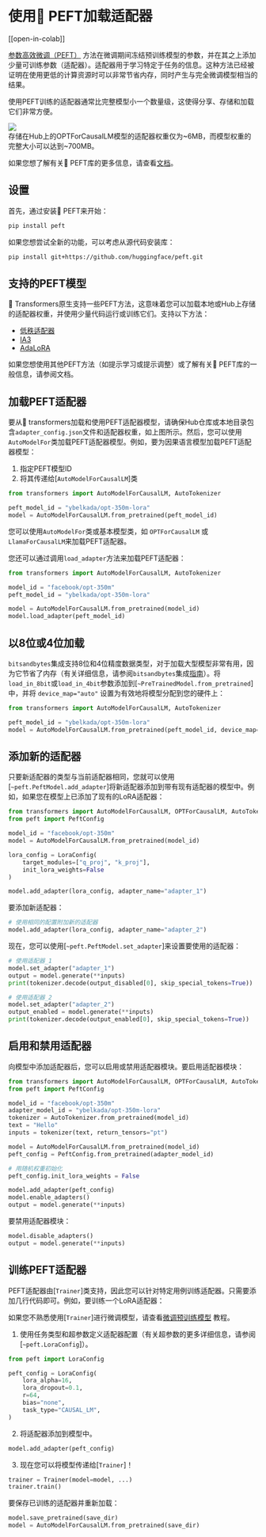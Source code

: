 <!--版权所有2023 The HuggingFace团队。版权所有。
根据Apache许可证，第2.0版（“许可证”）获得许可；除非您遵守许可证，否则您不得使用此文件。
您可以在以下位置获得许可证的副本
http://www.apache.org/licenses/LICENSE-2.0
除非适用法律要求或书面同意，否则按原样分发软件是基于“按原样”方式分发的，
不附带任何明示或暗示的担保或条件。详细了解许可证中的限制和条件。
⚠️ 请注意，此文件以Markdown格式编写，但包含我们 doc-builder 的特殊语法（类似于 MDX），这可能在您的 Markdown 视图器中无法正确呈现。-->

# 使用🤗 PEFT加载适配器

[[open-in-colab]]

[参数高效微调（PEFT）](https://huggingface.co/blog/peft) 方法在微调期间冻结预训练模型的参数，并在其之上添加少量可训练参数（适配器）。适配器用于学习特定于任务的信息。这种方法已经被证明在使用更低的计算资源时可以非常节省内存，同时产生与完全微调模型相当的结果。

使用PEFT训练的适配器通常比完整模型小一个数量级，这使得分享、存储和加载它们非常方便。

<div class="flex flex-col justify-center">
  <img src="https://huggingface.co/datasets/huggingface/documentation-images/resolve/main/peft/PEFT-hub-screenshot.png"/>
  <figcaption class="text-center">存储在Hub上的OPTForCausalLM模型的适配器权重仅为~6MB，而模型权重的完整大小可以达到~700MB。</figcaption>
</div>

如果您想了解有关🤗 PEFT库的更多信息，请查看[文档](https://huggingface.co/docs/peft/index)。

## 设置

首先，通过安装🤗 PEFT来开始：

```bash
pip install peft
```

如果您想尝试全新的功能，可以考虑从源代码安装库：

```bash
pip install git+https://github.com/huggingface/peft.git
```

## 支持的PEFT模型

🤗 Transformers原生支持一些PEFT方法，这意味着您可以加载本地或Hub上存储的适配器权重，并使用少量代码运行或训练它们。支持以下方法：

- [低秩适配器](https://huggingface.co/docs/peft/conceptual_guides/lora)
- [IA3](https://huggingface.co/docs/peft/conceptual_guides/ia3)
- [AdaLoRA](https://arxiv.org/abs/2303.10512)

如果您想使用其他PEFT方法（如提示学习或提示调整）或了解有关🤗 PEFT库的一般信息，请参阅文档。

## 加载PEFT适配器

要从🤗 transformers加载和使用PEFT适配器模型，请确保Hub仓库或本地目录包含`adapter_config.json`文件和适配器权重，如上图所示。然后，您可以使用`AutoModelFor`类加载PEFT适配器模型。例如，要为因果语言模型加载PEFT适配器模型：

1. 指定PEFT模型ID
2. 将其传递给[`AutoModelForCausalLM`]类

```py
from transformers import AutoModelForCausalLM, AutoTokenizer

peft_model_id = "ybelkada/opt-350m-lora"
model = AutoModelForCausalLM.from_pretrained(peft_model_id)
```

<Tip>

您可以使用`AutoModelFor`类或基本模型类，如 `OPTForCausalLM` 或 `LlamaForCausalLM`来加载PEFT适配器。

</Tip>

您还可以通过调用`load_adapter`方法来加载PEFT适配器：

```py
from transformers import AutoModelForCausalLM, AutoTokenizer

model_id = "facebook/opt-350m"
peft_model_id = "ybelkada/opt-350m-lora"

model = AutoModelForCausalLM.from_pretrained(model_id)
model.load_adapter(peft_model_id)
```

## 以8位或4位加载

`bitsandbytes`集成支持8位和4位精度数据类型，对于加载大型模型非常有用，因为它节省了内存（有关详细信息，请参阅`bitsandbytes`集成[指南](./quantization#bitsandbytes-integration)）。将`load_in_8bit`或`load_in_4bit`参数添加到[`~PreTrainedModel.from_pretrained`]中，并将 `device_map="auto"` 设置为有效地将模型分配到您的硬件上：

```py
from transformers import AutoModelForCausalLM, AutoTokenizer

peft_model_id = "ybelkada/opt-350m-lora"
model = AutoModelForCausalLM.from_pretrained(peft_model_id, device_map="auto", load_in_8bit=True)
```

## 添加新的适配器

只要新适配器的类型与当前适配器相同，您就可以使用[`~peft.PeftModel.add_adapter`]将新适配器添加到带有现有适配器的模型中。例如，如果您在模型上已添加了现有的LoRA适配器：

```py
from transformers import AutoModelForCausalLM, OPTForCausalLM, AutoTokenizer
from peft import PeftConfig

model_id = "facebook/opt-350m"
model = AutoModelForCausalLM.from_pretrained(model_id)

lora_config = LoraConfig(
    target_modules=["q_proj", "k_proj"],
    init_lora_weights=False
)

model.add_adapter(lora_config, adapter_name="adapter_1")
```

要添加新适配器：

```py
# 使用相同的配置附加新的适配器
model.add_adapter(lora_config, adapter_name="adapter_2")
```

现在，您可以使用[`~peft.PeftModel.set_adapter`]来设置要使用的适配器：

```py
# 使用适配器_1
model.set_adapter("adapter_1")
output = model.generate(**inputs)
print(tokenizer.decode(output_disabled[0], skip_special_tokens=True))

# 使用适配器_2
model.set_adapter("adapter_2")
output_enabled = model.generate(**inputs)
print(tokenizer.decode(output_enabled[0], skip_special_tokens=True))
```

## 启用和禁用适配器

向模型中添加适配器后，您可以启用或禁用适配器模块。要启用适配器模块：

```py
from transformers import AutoModelForCausalLM, OPTForCausalLM, AutoTokenizer
from peft import PeftConfig

model_id = "facebook/opt-350m"
adapter_model_id = "ybelkada/opt-350m-lora"
tokenizer = AutoTokenizer.from_pretrained(model_id)
text = "Hello"
inputs = tokenizer(text, return_tensors="pt")

model = AutoModelForCausalLM.from_pretrained(model_id)
peft_config = PeftConfig.from_pretrained(adapter_model_id)

# 用随机权重初始化
peft_config.init_lora_weights = False

model.add_adapter(peft_config)
model.enable_adapters()
output = model.generate(**inputs)
```

要禁用适配器模块：

```py
model.disable_adapters()
output = model.generate(**inputs)
```

## 训练PEFT适配器

PEFT适配器由[`Trainer`]类支持，因此您可以针对特定用例训练适配器。只需要添加几行代码即可。例如，要训练一个LoRA适配器：

<Tip>

如果您不熟悉使用[`Trainer`]进行微调模型，请查看[微调预训练模型](training.md) 教程。

</Tip>

1. 使用任务类型和超参数定义适配器配置（有关超参数的更多详细信息，请参阅[`~peft.LoraConfig`]）。

```py
from peft import LoraConfig

peft_config = LoraConfig(
    lora_alpha=16,
    lora_dropout=0.1,
    r=64,
    bias="none",
    task_type="CAUSAL_LM",
)
```

2. 将适配器添加到模型中。

```py
model.add_adapter(peft_config)
```

3. 现在您可以将模型传递给[`Trainer`]！

```py
trainer = Trainer(model=model, ...)
trainer.train()
```

要保存已训练的适配器并重新加载：

```py
model.save_pretrained(save_dir)
model = AutoModelForCausalLM.from_pretrained(save_dir)
```

<!--
TODO: (@younesbelkada @stevhliu)
-   Link to PEFT docs for further details
-   Trainer  
-   8-bit / 4-bit examples ?
-->